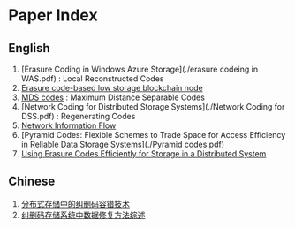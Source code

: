 # Paper Index

## English

1. [Erasure Coding in Windows Azure Storage](./erasure codeing in WAS.pdf) : Local Reconstructed Codes
2. [Erasure code-based low storage blockchain node](./Erasure_CodeBased_Low_Storage_Blockchain_Node.pdf)
3. [MDS codes](./MDS-codes-1977.pdf) : Maximum Distance Separable Codes
4. [Network Coding for Distributed Storage Systems](./Network Coding for DSS.pdf) : Regenerating Codes
5. [Network Information Flow](./Network_Information_Flow_Ahlswede.pdf)
6. [Pyramid Codes: Flexible Schemes to Trade Space for Access Efficiency in Reliable Data Storage Systems](./Pyramid codes.pdf)
7. [Using Erasure Codes Efficiently for Storage in a Distributed System](./using-erasure-codes-efficiently-for-storage-in-a-distributed-sys.pdf)

## Chinese

1. [分布式存储中的纠删码容错技术](./分布式存储中的纠删码容错技术.pdf)
2. [纠删码存储系统中数据修复方法综述](./纠删码存储系统中数据修复方法综述.pdf)

